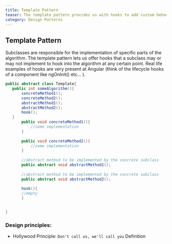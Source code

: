 ```yaml
---
title: Template Pattern
teaser: The template pattern provides us with hooks to add custom behaviour to a template algorithm.
category: Design Patterns
---
```



## Template Pattern
Subclasses are responsible for the implementation of specific parts of the algorithm. The template pattern lets us offer hooks that a subclass may or may not implement to hook into the algorithm at any certain point. Real life examples of hooks are very present at Angular (think of the lifecycle hooks of a component like ngOnInit() etc... ).

 ```java
 public abstract class Template{
 	public int someAlgorithm(){
 		concreteMethod1();
 		concreteMethod2();
 		abstractMethod1();
 		abstractMethod2();
 		hook();
 	}
		public void concreteMethod1(){
			//some implementation
		}
		
 		public void concreteMethod2(){
			//some implementation
		}
		
		//abstract method to be implemented by the concrete subclass
 		public abstract void abstractMethod1();
 		
		//abstract method to be implemented by the concrete subclass
 		public abstract void abstractMethod2();
 		
 		hook(){
 		//empty
 		}
 

 }
 ```
 
### Design principles:
* Hollywood Principle:
 `Don't call us, we'll call you`
  Definition